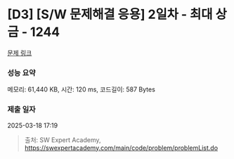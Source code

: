 # [D3] [S/W 문제해결 응용] 2일차 - 최대 상금 - 1244 

[문제 링크](https://swexpertacademy.com/main/code/problem/problemDetail.do?contestProbId=AV15Khn6AN0CFAYD) 

### 성능 요약

메모리: 61,440 KB, 시간: 120 ms, 코드길이: 587 Bytes

### 제출 일자

2025-03-18 17:19



> 출처: SW Expert Academy, https://swexpertacademy.com/main/code/problem/problemList.do